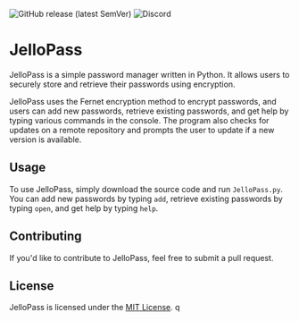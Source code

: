 ![GitHub release (latest SemVer)](https://img.shields.io/github/v/release/JelloDog-Applications/JelloPass?color=green) ![Discord](https://img.shields.io/discord/1075922597595857026?color=Blue&label=Discord) 






# JelloPass

JelloPass is a simple password manager written in Python. It allows users to securely store and retrieve their passwords using encryption. 

JelloPass uses the Fernet encryption method to encrypt passwords, and users can add new passwords, retrieve existing passwords, and get help by typing various commands in the console. The program also checks for updates on a remote repository and prompts the user to update if a new version is available.

## Usage

To use JelloPass, simply download the source code and run `JelloPass.py`. You can add new passwords by typing `add`, retrieve existing passwords by typing `open`, and get help by typing `help`. 

## Contributing

If you'd like to contribute to JelloPass, feel free to submit a pull request. 

## License

JelloPass is licensed under the [MIT License](https://opensource.org/licenses/MIT).
q
